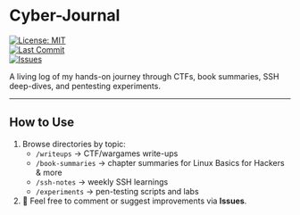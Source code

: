 # Cyber-Journal

[![License: MIT](https://img.shields.io/badge/License-MIT-blue)](LICENSE)  
[![Last Commit](https://img.shields.io/github/last-commit/your-username/Cyber-Journal)](https://github.com/your-username/Cyber-Journal/commits/main)  
[![Issues](https://img.shields.io/github/issues/your-username/Cyber-Journal)](https://github.com/your-username/Cyber-Journal/issues)

A living log of my hands-on journey through CTFs, book summaries, SSH deep-dives, and pentesting experiments.

---

## How to Use

1. Browse directories by topic:
   - `/writeups` → CTF/wargames write-ups  
   - `/book-summaries` → chapter summaries for Linux Basics for Hackers & more  
   - `/ssh-notes` → weekly SSH learnings  
   - `/experiments` → pen-testing scripts and labs  
2. 📝 Feel free to comment or suggest improvements via **Issues**.
